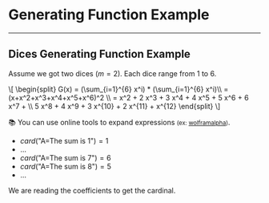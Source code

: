 # Generating Function Example

<hr class="sep-both">

## Dices Generating Function Example

<div class="row row-cols-lg-2"><div>

Assume we got two dices ($m=2$). Each dice range from $1$ to $6$.

<div>
\[
\begin{split}
G(x) = (\sum_{i=1}^{6} x^i) * (\sum_{i=1}^{6} x^i)\\
= (x+x^2+x^3+x^4+x^5+x^6)^2 \\
= 
x^2 + 
2 x^3 +
3 x^4 + 
4 x^5 + 
5 x^6 + 
6 x^7 + \\
5 x^8 + 
4 x^9 + 
3 x^{10} + 
2 x^{11} + 
x^{12}
\end{split}
\]
</div>

📚 You can use online tools to expand expressions <small>(ex: [wolframalpha](https://www.wolframalpha.com/input/?i=%28x%2Bx%5E2%2Bx%5E3%2Bx%5E4%2Bx%5E5%2Bx%5E6%29%5E2))</small>.
</div><div>

* $card(\text{"A=The sum is 1"}) = 1$
* ...
* $card(\text{"A=The sum is 7"}) = 6$
* $card(\text{"A=The sum is 8"}) = 5$
* ...

We are reading the coefficients to get the cardinal.
</div></div>